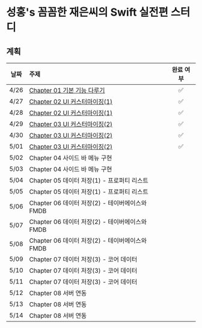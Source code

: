 # 성홍's 꼼꼼한 재은씨의 Swift 실전편 스터디 

## 계획
| 날짜 | 주제 | 완료 여부 | 
| :--: | :--- | :--: |
| 4/26 | [Chapter 01 기본 기능 다루기](https://github.com/ios-basic/GGom-GGom-Swift_Study_Hong/tree/main/CH01%20%EA%B8%B0%EB%B3%B8%EA%B8%B0%EB%8A%A5%20%EB%8B%A4%EB%A3%A8%EA%B8%B0%20/MyMemory/MyMemory)   | ✅ | 
| 4/27 | [Chapter 02 UI 커스터마이징(1)](https://github.com/ios-basic/GGom-GGom-Swift_Study_Hong/tree/main/CH02%20%EC%BB%A4%EC%8A%A4%ED%84%B0%EB%A7%88%EC%9D%B4%EC%A7%95(1))| ✅ |
| 4/28 | [Chapter 02 UI 커스터마이징(1)](https://github.com/ios-basic/GGom-GGom-Swift_Study_Hong/tree/main/CH02%20%EC%BB%A4%EC%8A%A4%ED%84%B0%EB%A7%88%EC%9D%B4%EC%A7%95(1))| ✅ |
| 4/29 | [Chapter 03 UI 커스터마이징(2)](https://github.com/ios-basic/GGom-GGom-Swift_Study_Hong/tree/main/CH03%20%EC%BB%A4%EC%8A%A4%ED%84%B0%EB%A7%88%EC%9D%B4%EC%A7%95(2))| ✅ |
| 4/30 | [Chapter 03 UI 커스터마이징(2)](https://github.com/ios-basic/GGom-GGom-Swift_Study_Hong/tree/main/CH03%20%EC%BB%A4%EC%8A%A4%ED%84%B0%EB%A7%88%EC%9D%B4%EC%A7%95(2)/Chapter03-NavigationBar)| ✅ | 
| 5/01| [Chapter 03 UI 커스터마이징(2)](https://github.com/ios-basic/GGom-GGom-Swift_Study_Hong/tree/main/CH03%20%EC%BB%A4%EC%8A%A4%ED%84%B0%EB%A7%88%EC%9D%B4%EC%A7%95(2))| ✅ |
| 5/02 | Chapter 04 사이드 바 메뉴 구현 |
| 5/03 | Chapter 04 사이드 바 메뉴 구현 |
| 5/04 | Chapter 05 데이터 저장(1) - 프로퍼티 리스트|
| 5/05 | Chapter 05 데이터 저장(1) - 프로퍼티 리스트|
| 5/06 | Chapter 06 데이터 저장(2) - 테이버에이스와 FMDB |
| 5/07 | Chapter 06 데이터 저장(2) - 테이버에이스와 FMDB |
| 5/08 | Chapter 06 데이터 저장(2) - 테이버에이스와 FMDB |
| 5/09 | Chapter 07 데이터 저장(3) - 코어 데이터 |
| 5/10 | Chapter 07 데이터 저장(3) - 코어 데이터 |
| 5/11 | Chapter 07 데이터 저장(3) - 코어 데이터 |
| 5/12 | Chapter 08 서버 연동 |
| 5/13 | Chapter 08 서버 연동 |
| 5/14 | Chapter 08 서버 연동 |

